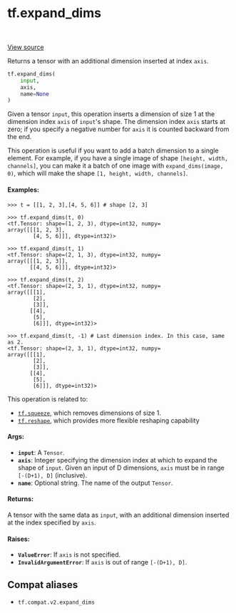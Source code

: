 <div itemscope itemtype="http://developers.google.com/ReferenceObject">
<meta itemprop="name" content="tf.expand_dims" />
<meta itemprop="path" content="Stable" />
</div>

# tf.expand_dims

<!-- Insert buttons and diff -->

<table class="tfo-notebook-buttons tfo-api" align="left">
</table>

<a target="_blank" href="/code/stable/tensorflow/python/ops/array_ops.py">View source</a>



Returns a tensor with an additional dimension inserted at index `axis`.

``` python
tf.expand_dims(
    input,
    axis,
    name=None
)
```



<!-- Placeholder for "Used in" -->

Given a tensor `input`, this operation inserts a dimension of size 1 at the
dimension index `axis` of `input`'s shape. The dimension index `axis` starts
at zero; if you specify a negative number for `axis` it is counted backward
from the end.

This operation is useful if you want to add a batch dimension to a single
element. For example, if you have a single image of shape `[height, width,
channels]`, you can make it a batch of one image with `expand_dims(image, 0)`,
which will make the shape `[1, height, width, channels]`.

#### Examples:



```
>>> t = [[1, 2, 3],[4, 5, 6]] # shape [2, 3]
```

```
>>> tf.expand_dims(t, 0)
<tf.Tensor: shape=(1, 2, 3), dtype=int32, numpy=
array([[[1, 2, 3],
        [4, 5, 6]]], dtype=int32)>
```

```
>>> tf.expand_dims(t, 1)
<tf.Tensor: shape=(2, 1, 3), dtype=int32, numpy=
array([[[1, 2, 3]],
       [[4, 5, 6]]], dtype=int32)>
```

```
>>> tf.expand_dims(t, 2)
<tf.Tensor: shape=(2, 3, 1), dtype=int32, numpy=
array([[[1],
        [2],
        [3]],
       [[4],
        [5],
        [6]]], dtype=int32)>
```

```
>>> tf.expand_dims(t, -1) # Last dimension index. In this case, same as 2.
<tf.Tensor: shape=(2, 3, 1), dtype=int32, numpy=
array([[[1],
        [2],
        [3]],
       [[4],
        [5],
        [6]]], dtype=int32)>
```

This operation is related to:

*   <a href="../tf/squeeze.md"><code>tf.squeeze</code></a>, which removes dimensions of size 1.
*   <a href="../tf/reshape.md"><code>tf.reshape</code></a>, which provides more flexible reshaping capability

#### Args:


* <b>`input`</b>: A `Tensor`.
* <b>`axis`</b>: Integer specifying the dimension index at which to expand the
  shape of `input`. Given an input of D dimensions, `axis` must be in range
  `[-(D+1), D]` (inclusive).
* <b>`name`</b>: Optional string. The name of the output `Tensor`.


#### Returns:

A tensor with the same data as `input`, with an additional dimension
inserted at the index specified by `axis`.



#### Raises:


* <b>`ValueError`</b>: If `axis` is not specified.
* <b>`InvalidArgumentError`</b>: If `axis` is out of range `[-(D+1), D]`.

## Compat aliases

* `tf.compat.v2.expand_dims`

